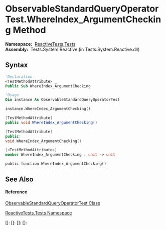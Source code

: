 # ObservableStandardQueryOperatorTest.WhereIndex\_ArgumentChecking Method

**Namespace:**  [ReactiveTests.Tests](ReactiveTests.Tests\ReactiveTests.Tests.md)  
**Assembly:**  Tests.System.Reactive (in Tests.System.Reactive.dll)

## Syntax

```vb
'Declaration
<TestMethodAttribute> _
Public Sub WhereIndex_ArgumentChecking
```

```vb
'Usage
Dim instance As ObservableStandardQueryOperatorTest

instance.WhereIndex_ArgumentChecking()
```

```csharp
[TestMethodAttribute]
public void WhereIndex_ArgumentChecking()
```

```c++
[TestMethodAttribute]
public:
void WhereIndex_ArgumentChecking()
```

```fsharp
[<TestMethodAttribute>]
member WhereIndex_ArgumentChecking : unit -> unit 
```

```jscript
public function WhereIndex_ArgumentChecking()
```

## See Also

#### Reference

[ObservableStandardQueryOperatorTest Class](ObservableStandardQueryOperatorTest\ObservableStandardQueryOperatorTest.md)

[ReactiveTests.Tests Namespace](ReactiveTests.Tests\ReactiveTests.Tests.md)

[]: 
[]: 
[]: 
[]: 